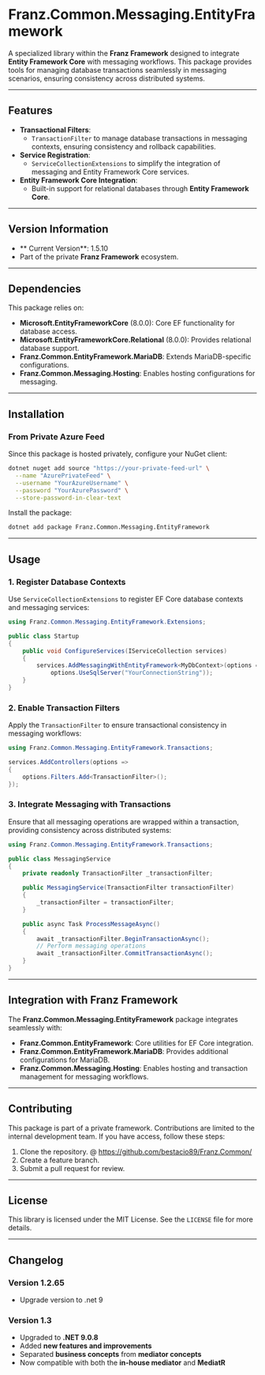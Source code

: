 # **Franz.Common.Messaging.EntityFramework**

A specialized library within the **Franz Framework** designed to integrate **Entity Framework Core** with messaging workflows. This package provides tools for managing database transactions seamlessly in messaging scenarios, ensuring consistency across distributed systems.

---

## **Features**

- **Transactional Filters**:
  - `TransactionFilter` to manage database transactions in messaging contexts, ensuring consistency and rollback capabilities.
- **Service Registration**:
  - `ServiceCollectionExtensions` to simplify the integration of messaging and Entity Framework Core services.
- **Entity Framework Core Integration**:
  - Built-in support for relational databases through **Entity Framework Core**.

---

## **Version Information**

- ** Current Version**: 1.5.10
- Part of the private **Franz Framework** ecosystem.

---

## **Dependencies**

This package relies on:
- **Microsoft.EntityFrameworkCore** (8.0.0): Core EF functionality for database access.
- **Microsoft.EntityFrameworkCore.Relational** (8.0.0): Provides relational database support.
- **Franz.Common.EntityFramework.MariaDB**: Extends MariaDB-specific configurations.
- **Franz.Common.Messaging.Hosting**: Enables hosting configurations for messaging.

---

## **Installation**

### **From Private Azure Feed**
Since this package is hosted privately, configure your NuGet client:

```bash
dotnet nuget add source "https://your-private-feed-url" \
  --name "AzurePrivateFeed" \
  --username "YourAzureUsername" \
  --password "YourAzurePassword" \
  --store-password-in-clear-text
```

Install the package:

```bash
dotnet add package Franz.Common.Messaging.EntityFramework  
```

---

## **Usage**

### **1. Register Database Contexts**

Use `ServiceCollectionExtensions` to register EF Core database contexts and messaging services:

```csharp
using Franz.Common.Messaging.EntityFramework.Extensions;

public class Startup
{
    public void ConfigureServices(IServiceCollection services)
    {
        services.AddMessagingWithEntityFramework<MyDbContext>(options =>
            options.UseSqlServer("YourConnectionString"));
    }
}
```

### **2. Enable Transaction Filters**

Apply the `TransactionFilter` to ensure transactional consistency in messaging workflows:

```csharp
using Franz.Common.Messaging.EntityFramework.Transactions;

services.AddControllers(options =>
{
    options.Filters.Add<TransactionFilter>();
});
```

### **3. Integrate Messaging with Transactions**

Ensure that all messaging operations are wrapped within a transaction, providing consistency across distributed systems:

```csharp
using Franz.Common.Messaging.EntityFramework.Transactions;

public class MessagingService
{
    private readonly TransactionFilter _transactionFilter;

    public MessagingService(TransactionFilter transactionFilter)
    {
        _transactionFilter = transactionFilter;
    }

    public async Task ProcessMessageAsync()
    {
        await _transactionFilter.BeginTransactionAsync();
        // Perform messaging operations
        await _transactionFilter.CommitTransactionAsync();
    }
}
```

---

## **Integration with Franz Framework**

The **Franz.Common.Messaging.EntityFramework** package integrates seamlessly with:
- **Franz.Common.EntityFramework**: Core utilities for EF Core integration.
- **Franz.Common.EntityFramework.MariaDB**: Provides additional configurations for MariaDB.
- **Franz.Common.Messaging.Hosting**: Enables hosting and transaction management for messaging workflows.

---

## **Contributing**

This package is part of a private framework. Contributions are limited to the internal development team. If you have access, follow these steps:
1. Clone the repository. @ https://github.com/bestacio89/Franz.Common/
2. Create a feature branch.
3. Submit a pull request for review.

---

## **License**

This library is licensed under the MIT License. See the `LICENSE` file for more details.

---

## **Changelog**

### Version 1.2.65
- Upgrade version to .net 9


### Version 1.3
- Upgraded to **.NET 9.0.8**
- Added **new features and improvements**
- Separated **business concepts** from **mediator concepts**
- Now compatible with both the **in-house mediator** and **MediatR**
